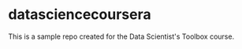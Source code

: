 datasciencecoursera
===================

This is a sample repo created for the Data Scientist's Toolbox course.
